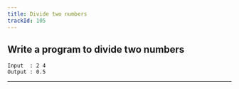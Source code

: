 ```yaml
---
title: Divide two numbers
trackId: 105
---
```


## Write a program to divide two numbers

```
Input  : 2 4
Output : 0.5
```

---
